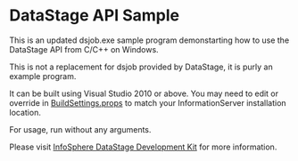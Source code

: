 # DataStage API Sample

This is an updated dsjob.exe sample program demonstarting how to use the DataStage API from C/C++ on Windows.

This is not a replacement for dsjob provided by DataStage, it is purly an example program.

It can be built using Visual Studio 2010 or above.  You may need to edit or override <ISHomeDir> in [BuildSettings.props](BuildSettings.props) to match your InformationServer installation location.

For usage, run without any arguments.

Please visit [InfoSphere DataStage Development Kit](https://www.ibm.com/support/knowledgecenter/en/SSZJPZ_11.7.0/com.ibm.swg.im.iis.ds.cliapi.ref.doc/topics/r_dsvjbref_WebSphere_DataStage_Development_Kit.html) for more information.
